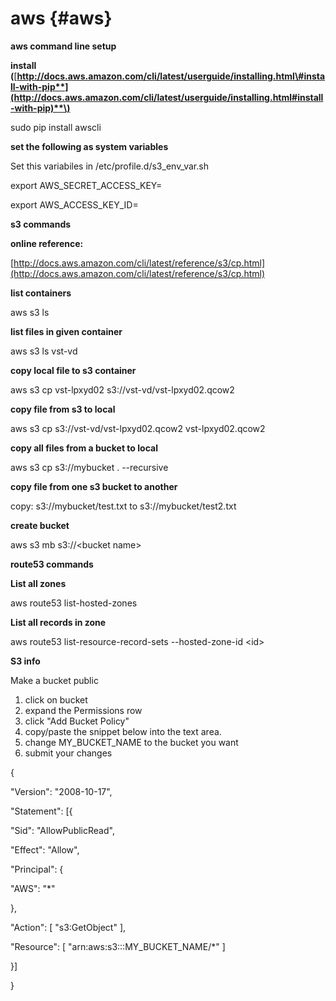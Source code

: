 # aws {#aws}

**aws command line setup**

**install \(**[**http://docs.aws.amazon.com/cli/latest/userguide/installing.html\#install-with-pip**](http://docs.aws.amazon.com/cli/latest/userguide/installing.html#install-with-pip)**\)**

sudo pip install awscli

**set the following as system variables**

Set this variabiles in /etc/profile.d/s3\_env\_var.sh

export AWS\_SECRET\_ACCESS\_KEY=

export AWS\_ACCESS\_KEY\_ID=

**s3 commands**

**online reference:**

[http://docs.aws.amazon.com/cli/latest/reference/s3/cp.html](http://docs.aws.amazon.com/cli/latest/reference/s3/cp.html)

**list containers**

aws s3 ls

**list files in given container**

aws s3 ls vst-vd

**copy local file to s3 container**

aws s3 cp vst-lpxyd02 s3://vst-vd/vst-lpxyd02.qcow2

**copy file from s3 to local**

aws s3 cp s3://vst-vd/vst-lpxyd02.qcow2 vst-lpxyd02.qcow2

**copy all files from a bucket to local**

aws s3 cp s3://mybucket . --recursive

**copy file from one s3 bucket to another**

copy: s3://mybucket/test.txt to s3://mybucket/test2.txt

**create bucket**

aws s3 mb s3://&lt;bucket name&gt;

**route53 commands**

**List all zones**

aws route53 list-hosted-zones

**List all records in zone**

aws route53 list-resource-record-sets --hosted-zone-id &lt;id&gt;

**S3 info**

Make a bucket public

1. click on bucket
2. expand the Permissions row
3. click "Add Bucket Policy"
4. copy/paste the snippet below into the text area.
5. change MY\_BUCKET\_NAME to the bucket you want
6. submit your changes

{

"Version": "2008-10-17",

"Statement": \[{

"Sid": "AllowPublicRead",

"Effect": "Allow",

"Principal": {

"AWS": "\*"

},

"Action": \[ "s3:GetObject" \],

"Resource": \[ "arn:aws:s3:::MY\_BUCKET\_NAME/\*" \]

}\]

}

